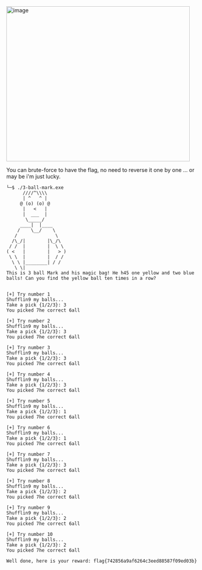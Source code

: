 <img width="482" height="407" alt="image" src="https://github.com/user-attachments/assets/ea1553e2-7943-42c7-bc91-47ac68b5b3b9" />  

You can brute-force to have the flag, no need to reverse it one by one ... or may be i'm just lucky.  

```
└─$ ./3-ball-mark.exe
      ////^\\\\
      | ^   ^ |
     @ (o) (o) @
      |   <   |
      |  ___  |
       \_____/
     ____|  |____
    /    \__/    \
   /              \
  /\_/|        |\_/\
 / /  |        |  \ \
( <   |        |   > )
 \ \  |        |  / /
  \ \ |________| / /
   \ \|
This is 3 ball Mark and his magic bag! He h45 one yellow and two blue balls! Can you find the yellow ball ten times in a row?


[+] Try number 1
Shufflin9 my balls...
Take a pick {1/2/3}: 3
You picked 7he correct 6all

[+] Try number 2
Shufflin9 my balls...
Take a pick {1/2/3}: 3
You picked 7he correct 6all

[+] Try number 3
Shufflin9 my balls...
Take a pick {1/2/3}: 3
You picked 7he correct 6all

[+] Try number 4
Shufflin9 my balls...
Take a pick {1/2/3}: 3
You picked 7he correct 6all

[+] Try number 5
Shufflin9 my balls...
Take a pick {1/2/3}: 1
You picked 7he correct 6all

[+] Try number 6
Shufflin9 my balls...
Take a pick {1/2/3}: 1
You picked 7he correct 6all

[+] Try number 7
Shufflin9 my balls...
Take a pick {1/2/3}: 3
You picked 7he correct 6all

[+] Try number 8
Shufflin9 my balls...
Take a pick {1/2/3}: 2
You picked 7he correct 6all

[+] Try number 9
Shufflin9 my balls...
Take a pick {1/2/3}: 2
You picked 7he correct 6all

[+] Try number 10
Shufflin9 my balls...
Take a pick {1/2/3}: 2
You picked 7he correct 6all

Well done, here is your reward: flag{742856a9af6264c3eed88587f09ed03b}
```



